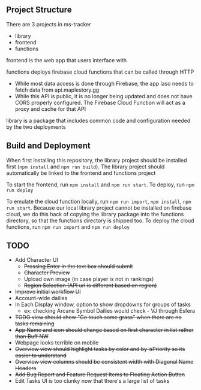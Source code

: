 ## Project Structure

There are 3 projects in ms-tracker
- library
- frontend
- functions

frontend is the web app that users interface with

functions deploys firebase cloud functions that can be called through HTTP
- While most data access is done through Firebase, the app laso needs to fetch data from api.maplestory.gg
- While this API is public, it is no longer being updated and does not have CORS properly configured. The Firebase Cloud Function will act as a proxy and cache for that API

library is a package that includes common code and configuration needed by the two deployments

## Build and Deployment

When first installing this repository, the library project should be installed first (`npm install` and `npm run build`). The library project should automatically be linked to the frontend and functions project

To start the frontend, run `npm install` and `npm run start`. To deploy, run `npm run deploy`

To emulate the cloud function locally, run `npm run import`, `npm install`, `npm run start`. Because our local library project cannot be installed on firebase cloud, we do this hack of copying the library package into the functions directory, so that the functions directory is shipped too. To deploy the cloud functions, run `npm run import` and `npm run deploy`

## TODO
- Add Character UI 
  - ~~Pressing Enter in the text box should submit~~
  - ~~Character Preview~~
  - Upload own image (in case player is not in rankings)
  - ~~Region Selection (API url is different based on region)~~
- ~~Improve initial workflow UI~~
- Account-wide dailies
- In Each Display window, option to show dropdowns for groups of tasks
  - ex: checking Arcane Symbol Dailies would check - VJ through Esfera
- ~~TODO view should show "Go touch some grass" when there are no tasks remaining~~
- ~~App Name and icon should change based on first character in list rather than Buff NW~~
- Webpage looks terrible on mobile
- ~~Overview view should highlight tasks by color and by isPriority so its easier to understand~~
- ~~Overview view columns should be consistent width with Diagonal Name Headers~~
- ~~Add Bug Report and Feature Request Items to Floating Action Button~~
- Edit Tasks UI is too clunky now that there's a large list of tasks

